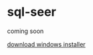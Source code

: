 # sql-seer
coming soon

[download windows installer](https://raw.githubusercontent.com/snowcxt/sql-seer/master/win/Sql%20Seer%20Setup.exe)

